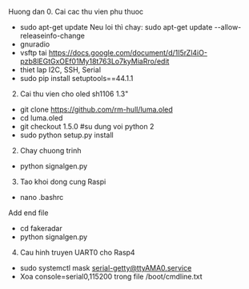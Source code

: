 Huong dan
0. Cai cac thu vien phu thuoc
+ sudo apt-get update
Neu loi thì chay:
sudo apt-get update --allow-releaseinfo-change
+ gnuradio
+ vsftp tai https://docs.google.com/document/d/1I5rZl4iO-pzb8lEGtGxOEf01My18t763Lo7kyMiaRro/edit
+ thiet lap I2C, SSH, Serial
+ sudo pip install setuptools==44.1.1
2. Cai thu vien cho oled sh1106 1.3"
+ git clone https://github.com/rm-hull/luma.oled
+ cd luma.oled
+ git checkout 1.5.0 #su dung voi python 2
+ sudo python setup.py install

2. Chay chuong trinh
+ python signalgen.py

3. Tao khoi dong cung Raspi
+ nano .bashrc

Add end file
+ cd fakeradar
+ python signalgen.py

4. Cau hinh truyen UART0 cho Rasp4
+ sudo systemctl mask serial-getty@ttyAMA0.service
+ Xoa console=serial0,115200 trong file /boot/cmdline.txt
